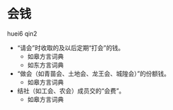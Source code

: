 # 会钱
huei6 qin2
+ “请会”时收取的及以后定期“打会”的钱。
  * 如皋方言词典
  * 如东方言词典
+ “做会（如青苗会、土地会、龙王会、城隍会）”的份额钱。
  * 如皋方言词典
+ 结社（如工会、农会）成员交的“会费”。
  * 如皋方言词典
